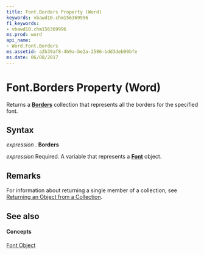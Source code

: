 ```yaml
---
title: Font.Borders Property (Word)
keywords: vbawd10.chm156369996
f1_keywords:
- vbawd10.chm156369996
ms.prod: word
api_name:
- Word.Font.Borders
ms.assetid: a2b39af8-4b9a-be2a-2586-bdd3deb00bfe
ms.date: 06/08/2017
---
```



# Font.Borders Property (Word)

Returns a **[Borders](borders-object-word.md)** collection that represents all the borders for the specified font.


## Syntax

 _expression_ . **Borders**

 _expression_ Required. A variable that represents a **[Font](font-object-word.md)** object.


## Remarks

For information about returning a single member of a collection, see [Returning an Object from a Collection](http://msdn.microsoft.com/library/28f76384-f495-9640-a7c8-10ada3fac727%28Office.15%29.aspx).




## See also


#### Concepts


[Font Object](font-object-word.md)

